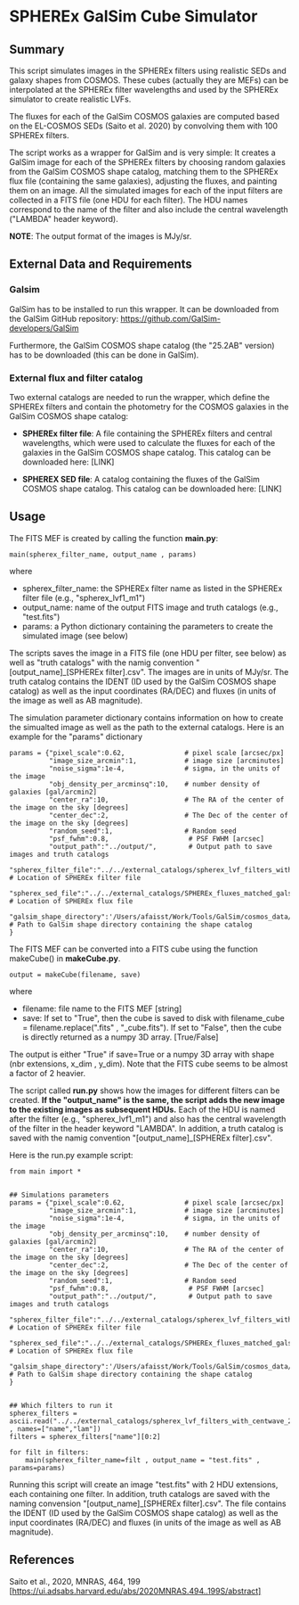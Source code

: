 # SPHEREx GalSim Cube Simulator

## Summary

This script simulates images in the SPHEREx filters using realistic SEDs and galaxy shapes from COSMOS. These cubes (actually they are MEFs) can be interpolated at the SPHEREx filter wavelengths and used by the SPHEREx simulator to create realistic LVFs.

The fluxes for each of the GalSim COSMOS galaxies are computed based on the EL-COSMOS SEDs (Saito et al. 2020) by convolving them with 100 SPHEREx filters. 

The script works as a wrapper for GalSim and is very simple: It creates a GalSim image for each of the SPHEREx filters by choosing random galaxies from the GalSim COSMOS shape catalog, matching them to the SPHEREx flux file (containing the same galaxies), adjusting the fluxes, and painting them on an image. All the simulated images for each of the input filters are collected in a FITS file (one HDU for each filter). The HDU names correspond to the name of the filter and also include the central wavelength ("LAMBDA" header keyword).

__NOTE__: The output format of the images is MJy/sr.

## External Data and Requirements

### Galsim

GalSim has to be installed to run this wrapper. It can be downloaded from the GalSim GitHub repository:
https://github.com/GalSim-developers/GalSim

Furthermore, the GalSim COSMOS shape catalog (the "25.2AB" version) has to be downloaded (this can be done in GalSim).

### External flux and filter catalog

Two external catalogs are needed to run the wrapper, which define the SPHEREx filters and contain the photometry for the COSMOS galaxies in the GalSim COSMOS shape catalog:

* __SPHEREx filter file__: A file containing the SPHEREx filters and central wavelengths, which were used to calculate the fluxes for each of the galaxies in the GalSim COSMOS shape catalog. This catalog can be downloaded here: [LINK]

* __SPHEREX SED file__: A catalog containing the fluxes of the GalSim COSMOS shape catalog. This catalog can be downloaded here: [LINK]


## Usage

The FITS MEF is created by calling the function __main.py__:

```
main(spherex_filter_name, output_name , params)
```

where

* spherex_filter_name: the SPHEREx filter name as listed in the SPHEREx filter file (e.g., "spherex_lvf1_m1")
* output_name: name of the output FITS image and truth catalogs (e.g., "test.fits")
* params: a Python dictionary containing the parameters to create the simulated image (see below)

The scripts saves the image in a FITS file (one HDU per filter, see below) as well as "truth catalogs" with the namig convention "[output_name]_[SPHEREx filter].csv". The images are in units of MJy/sr. The truth catalog contains the IDENT (ID used by the GalSim COSMOS shape catalog) as well as the input coordinates (RA/DEC) and fluxes (in units of the image as well as AB magnitude).


The simulation parameter dictionary contains information on how to create the simualted image as well as the path to the external catalogs.
Here is an example for the "params" dictionary

```
params = {"pixel_scale":0.62,               # pixel scale [arcsec/px]
          "image_size_arcmin":1,            # image size [arcminutes]
          "noise_sigma":1e-4,               # sigma, in the units of the image
          "obj_density_per_arcminsq":10,    # number density of galaxies [gal/arcmin2] 
          "center_ra":10,                   # The RA of the center of the image on the sky [degrees]
          "center_dec":2,                   # The Dec of the center of the image on the sky [degrees]
          "random_seed":1,                  # Random seed
          "psf_fwhm":0.8,                    # PSF FWHM [arcsec]
          "output_path":"../output/",        # Output path to save images and truth catalogs
          "spherex_filter_file":"../../external_catalogs/spherex_lvf_filters_with_centwave_2020Dec3.txt", # Location of SPHEREx filter file
          "spherex_sed_file":"../../external_catalogs/SPHEREx_fluxes_matched_galsim_2020Dec8.fits", # Location of SPHEREx flux file
          "galsim_shape_directory":'/Users/afaisst/Work/Tools/GalSim/cosmos_data/COSMOS_25.2_training_sample/' # Path to GalSim shape directory containing the shape catalog
}
```

The FITS MEF can be converted into a FITS cube using the function makeCube() in __makeCube.py__. 
```
output = makeCube(filename, save)
```

where

* filename: file name to the FITS MEF [string]
* save: If set to "True", then the cube is saved to disk with filename_cube = filename.replace(".fits" , "_cube.fits"). If set to "False", then the cube is directly returned as a numpy 3D array.  [True/False]

The output is either "True" if save=True or a numpy 3D array with shape (nbr extensions, x_dim , y_dim).
Note that the FITS cube seems to be almost a factor of 2 heavier.


The script called __run.py__ shows how the images for different filters can be created. __If the "output_name" is the same, the script adds the new image to the existing images as subsequent HDUs.__ Each of the HDU is named after the filter (e.g., "spherex_lvf1_m1") and also has the central wavelength of the filter in the header keyword "LAMBDA". In addition, a truth catalog is saved with the namig convention "[output_name]_[SPHEREx filter].csv".

Here is the run.py example script:

```
from main import *


## Simulations parameters
params = {"pixel_scale":0.62,               # pixel scale [arcsec/px]
          "image_size_arcmin":1,            # image size [arcminutes]
          "noise_sigma":1e-4,               # sigma, in the units of the image
          "obj_density_per_arcminsq":10,    # number density of galaxies [gal/arcmin2] 
          "center_ra":10,                   # The RA of the center of the image on the sky [degrees]
          "center_dec":2,                   # The Dec of the center of the image on the sky [degrees]
          "random_seed":1,                  # Random seed
          "psf_fwhm":0.8,                    # PSF FWHM [arcsec]
          "output_path":"../output/",        # Output path to save images and truth catalogs
          "spherex_filter_file":"../../external_catalogs/spherex_lvf_filters_with_centwave_2020Dec3.txt", # Location of SPHEREx filter file
          "spherex_sed_file":"../../external_catalogs/SPHEREx_fluxes_matched_galsim_2020Dec8.fits", # Location of SPHEREx flux file
          "galsim_shape_directory":'/Users/afaisst/Work/Tools/GalSim/cosmos_data/COSMOS_25.2_training_sample/' # Path to GalSim shape directory containing the shape catalog
}


## Which filters to run it
spherex_filters = ascii.read("../../external_catalogs/spherex_lvf_filters_with_centwave_2020Dec3.txt" , names=["name","lam"])
filters = spherex_filters["name"][0:2]

for filt in filters:
    main(spherex_filter_name=filt , output_name = "test.fits" , params=params)

```

Running this script will create an image "test.fits" with 2 HDU extensions, each containing one filter. In addition, truth catalogs are saved with the naming convension "[output_name]_[SPHEREx filter].csv". The file contains the IDENT (ID used by the GalSim COSMOS shape catalog) as well as the input coordinates (RA/DEC) and fluxes (in units of the image as well as AB magnitude).




## References

Saito et al., 2020, MNRAS, 464, 199 [https://ui.adsabs.harvard.edu/abs/2020MNRAS.494..199S/abstract]

